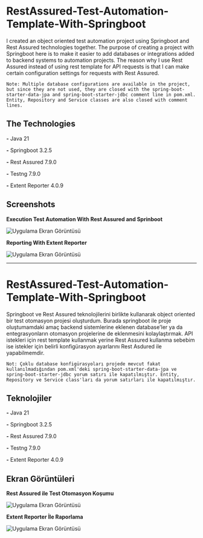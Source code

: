 # RestAssured-Test-Automation-Template-With-Springboot

I created an object oriented test automation project using Springboot and Rest Assured technologies together. The purpose of creating a project with Springboot here is to make it easier to add databases or integrations added to backend systems to automation projects. The reason why I use Rest Assured instead of using rest template for API requests is that I can make certain configuration settings for requests with Rest Assured.

`Note: Multiple database configurations are available in the project, but since they are not used, they are closed with the spring-boot-starter-data-jpa and spring-boot-starter-jdbc comment line in pom.xml. Entity, Repository and Service classes are also closed with comment lines.`

## The Technologies

**-** Java 21

**-** Springboot 3.2.5 

**-** Rest Assured 7.9.0

**-** Testng 7.9.0

**-** Extent Reporter 4.0.9

## Screenshots

**Execution Test Automation With Rest Assured and Sprinboot**

![Uygulama Ekran Görüntüsü](![image](https://github.com/cengisan/RestAssured-Test-Automation-Template-With-Springboot/assets/77883086/f6dd20bf-c013-4c5e-ba38-b0ed7ea012a2)
)

**Reporting With Extent Reporter**

![Uygulama Ekran Görüntüsü](![image](https://github.com/cengisan/RestAssured-Test-Automation-Template-With-Springboot/assets/77883086/ffa4cdee-a6b8-4b7a-b790-94f95f2eb12d)
)

---

# RestAssured-Test-Automation-Template-With-Springboot

Springboot ve Rest Assured teknolojilerini birlikte kullanarak object oriented bir test otomasyon projesi oluşturdum. Burada springboot ile proje oluştumamdaki amaç backend sistemlerine eklenen database'ler ya da entegrasyonların otomasyon projelerine de eklenmesini kolaylaştırmak. API istekleri için rest template kullanmak yerine Rest Assured kullanma sebebim ise istekler için belirli konfigürasyon ayarlarını Rest Asdured ile yapabilmemdir.

`Not: Çoklu database konfigürasyoları projede mevcut fakat kullanılmadığından pom.xml'deki spring-boot-starter-data-jpa ve spring-boot-starter-jdbc yorum satırı ile kapatılmıştır. Entity, Repository ve Service class'ları da yorum satırları ile kapatılmıştır.`

## Teknolojiler

**-** Java 21

**-** Springboot 3.2.5 

**-** Rest Assured 7.9.0

**-** Testng 7.9.0

**-** Extent Reporter 4.0.9

## Ekran Görüntüleri

**Rest Assured ile Test Otomasyon Koşumu**

![Uygulama Ekran Görüntüsü](![image](https://github.com/cengisan/RestAssured-Test-Automation-Template-With-Springboot/assets/77883086/f6dd20bf-c013-4c5e-ba38-b0ed7ea012a2)
)

**Extent Reporter İle Raporlama**

![Uygulama Ekran Görüntüsü](![image](https://github.com/cengisan/RestAssured-Test-Automation-Template-With-Springboot/assets/77883086/ffa4cdee-a6b8-4b7a-b790-94f95f2eb12d)
)
